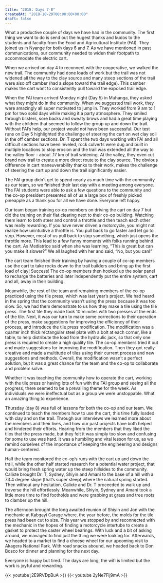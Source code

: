 ```yaml
---
title: "2018: Days 7-8"
createdAt: "2018-10-29T00:00:00+00:00"
draft: false
---
```

What a productive couple of days we have had in the community. The first thing we want to do is send out the hugest thanks and kudos to the students and faculty from the Food and Agricultural Institute (FAI). They joined us in Nyange for both days 6 and 7. As we have mentioned in past communications, our community needed to widen their footpath to accommodate the electric cart.

When we arrived on day 4 to reconnect with the cooperative, we walked the new trail. The community had done loads of work but the trail was not widened all the way to the clay source and many steep sections of the trail were also off camber (had a slope toward the trail edge). This camber makes the cart want to consistently pull toward the exposed trail edge.

When the FAI team arrived Monday night (Day 5) in Muhanga, they asked what they might do in the community.  When we suggested trail work, they were amazingly all super motivated to jump in. They worked from 9 am to 1 pm for two solid days while making it a party atmosphere. They smiled through blisters, sore backs and sweaty brows and had a great time playing with the children that seemed to follow the group up and down the trail. Without FAI’s help, our project would not have been successful. Our test runs on Day 5 highlighted the challenge of steering the cart on wet clay soil in the off camber sections. Dr. T spent the two days working with FAI and all difficult sections have been leveled, rock culverts were dug and built in multiple locations to stop erosion and the trail was extended all the way to the valley floor - about .17 km of trail widening. At the valley, they even cut brand new trail to create a more direct route to the clay source. The obvious difference in cart maneuverability thanks to their work, makes the challenge of steering the cart up and down the trail significantly easier.

The FAI group didn’t get to spend nearly as much time with the community as our team, so we finished their last day with a meeting among everyone. The FAI students were able to ask a few questions to the community and the co-op president presented all of us a large box of freshly picked pineapple as a thank you for all we have done. Everyone left happy.

Our team began training co-op members on driving the cart on day 7 but did the training on their flat clearing next to their co-op building. Watching them learn to both steer and control a throttle and then teach each other was really rewarding. If you have never driven a motorcycle, you might not realize how unintuitive a throttle is. You pull back to go faster and let go to stop. However, most of us pull back to stop something, which just opens the throttle more. This lead to a few funny moments with folks running behind the cart. As Mediatrice said when she was learning, “This is great but can you make it slower?” We all laughed with her and said, “No, but you can!”

The cart team finished their training by having a couple of co-op members use the cart to take rocks down to the trail builders and bring up the first load of clay! Success! The co-op members then hooked up the solar panel to recharge the batteries and later independently put the entire system, cart and all, away in their building.

Meanwhile, the rest of the team and remaining members of the co-op practiced using the tile press, which was last year’s project. We had heard in the spring that the community wasn’t using the press because it was too slow. So, we had them demonstrate to us how they make a tile using the tile press. The first tile they made took 10 minutes with two presses at the ends of the tile. Next, it was our turn to make some corrections to their operation of the press, make suggestions for improving the efficiency of their process, and introduce the tile press modification. The modification was a quarter inch thick rectangular steel plate with a bolt at each corner, like a table, to help distribute the load from the hydraulic jack, so that only one press is required to create a high quality tile. The co-op members tried it out and made suggestions for improving the modification. Then they got really creative and made a multitude of tiles using their current process and new suggestions and methods. Overall, the modification wasn’t a perfect solution, but it was a great chance for the team and the co-op to collaborate and problem solve.

Whether it was teaching the community how to operate the cart, working with the tile press or having lots of fun with the FAI group and seeing all the progress, there seemed to be a prevailing theme for the week. As individuals we were ineffectual but as a group we were unstoppable. What an amazing thing to experience.

Thursday (day 8) was full of lessons for both the co-op and our team. We continued to teach the members how to use the cart, this time fully loaded with clay and on the trail. Through our interviews we learned more about the members and their Iives, and how our past projects have both helped and hindered their efforts. Hearing from the members that they liked the tiles that the press made, but they felt it was simply too slow and confusing for some to use was hard. It was a humbling and vital lesson for us, as we remind ourselves of the importance of keeping the engineering and designs human-centered.

Half the team monitored the co-op’s runs with the cart up and down the trail, while the other half started research for a potential water project, that would bring fresh spring water up the steep hillsides to the community. Calixte brought Dr. T, Sydney, Shiyin and Amani to the base of a hill with a 73.4 degree slope (that’s super steep) where the natural spring started. Then without any hesitation, Calixte and Dr. T proceeded to walk up and traverse the hill effortlessly. Meanwhile, Shiyin, Sydney and Amani took a little more time to find footholds and were grabbing at grass and tree roots to clamber up the hill.

The afternoon brought the long awaited reunion of Shiyin and Jon with the mechanic at Kabgayi Garage where, the year before, the molds for the tile press had been cut to size. This year we stopped by and reconnected with the mechanic in the hopes of finding a motorcycle intertube to create a gasket to protect the caster wheel bearings. With luck and a bit of asking around, we managed to find just the thing we were looking for. Afterwards, we headed to a market to find a cheese wheel for our upcoming visit to Akagera National Park. With road snacks abound, we headed back to Don Bosco for dinner and planning for the next day.

Everyone is happy but tired. The days are long, the wifi is limited but the work is joyful and rewarding.

{{< youtube j2E9RVDpBuA >}}
{{< youtube 2yNe7Fij9mA >}}